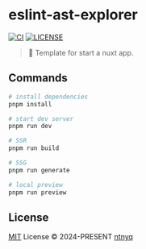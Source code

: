 # eslint-ast-explorer

[![CI](https://github.com/ntnyq/eslint-ast-explorer/workflows/CI/badge.svg)](https://github.com/ntnyq/eslint-ast-explorer/actions)
[![LICENSE](https://img.shields.io/github/license/ntnyq/eslint-ast-explorer.svg)](https://github.com/ntnyq/eslint-ast-explorer/blob/main/LICENSE)

> :apple: Template for start a nuxt app.

## Commands

```bash
# install dependencies
pnpm install

# start dev server
pnpm run dev

# SSR
pnpm run build

# SSG
pnpm run generate

# local preview
pnpm run preview
```

## License

[MIT](./LICENSE) License © 2024-PRESENT [ntnyq](https://github.com/ntnyq)
